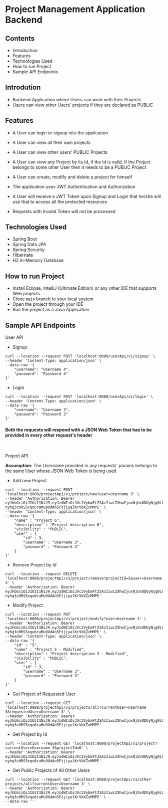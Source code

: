 # Project Management Application Backend

## Contents

- Introduction
- Features
- Technologies Used
- How to run Project
- Sample API Endpoints

## Introdution

- Backend Application where Users can work with their Projects
- Users can view other Users' projects if they are declared as PUBLIC

## Features

- A User can login or signup into the application
- A User can view all their own projects
- A User can view other users' PUBLIC Projects
- A User can view any Project by its Id, if the Id is valid. If the Project belongs to some other User then it needs to be a PUBLIC Project
- A User can create, modify and delete a project for himself

- The application uses JWT Authentication and Authorization
- A User will receive a JWT Token upon Signup and Login that he/she will use that to access all the protected resources
- Requests with Invalid Token will not be processed

## Technologies Used

- Spring Boot
- Spring Data JPA
- Spring Security
- Hibernate
- H2 In-Memory Database

## How to run Project

- Install Eclipse, IntelliJ (Ultimate Edition) or any other IDE that supports Web projects
- Clone `main` branch to your local system
- Open the project through your IDE
- Run the project as a Java Application

## Sample API Endpoints

User API

- Signup

```
curl --location --request POST 'localhost:8080/userApi/v1/signup' \
--header 'Content-Type: application/json' \
--data-raw '{
    "username": "Username 4",
    "password": "Password 4"
}'
```

- Login

```
curl --location --request POST 'localhost:8080/userApi/v1/login' \
--header 'Content-Type: application/json' \
--data-raw '{
    "username": "Username 3",
    "password": "Password 3"
}'
```

#### Both the requests will respond with a JSON Web Token that has to be provided in every other request's header 

<br>

Project API

<b>Assumption</b>: The Username provided in any requests' params belongs to the same User whose JSON Web Token is being used

- Add new Project

```
curl --location --request POST 'localhost:8080/projectApi/v1/project/new?user=Username 3' \
--header 'Authorization: Bearer eyJhbGciOiJIUzI1NiJ9.eyJzdWIiOiJVc2VybmFtZSAzIiwiZXhwIjoxNjUxODUyNjg0LCJpYXQiOjE2NTE4MTY2ODR9.-nyhq3cHRS5xqu6raMu9UdAn5FtjiyalKrVbXZxMMPE' \
--header 'Content-Type: application/json' \
--data-raw '{
    "name" : "Project 6",
    "description" : "Project description 6",
    "visibility" : "PUBLIC",
    "user" : {
        "id" : 3,
        "username" : "Username 3",
        "password" : "Password 3"
    }
}'
```
- Remove Project by Id

```
curl --location --request DELETE 'localhost:8080/projectApi/v1/project/remove?projectId=5&user=Username 3' \
--header 'Authorization: Bearer eyJhbGciOiJIUzI1NiJ9.eyJzdWIiOiJVc2VybmFtZSAzIiwiZXhwIjoxNjUxODUyNjg0LCJpYXQiOjE2NTE4MTY2ODR9.-nyhq3cHRS5xqu6raMu9UdAn5FtjiyalKrVbXZxMMPE'
```

- Modify Project

```
curl --location --request PUT 'localhost:8080/projectApi/v1/project/modify?user=Username 3' \
--header 'Authorization: Bearer eyJhbGciOiJIUzI1NiJ9.eyJzdWIiOiJVc2VybmFtZSAzIiwiZXhwIjoxNjUxODUyNjg0LCJpYXQiOjE2NTE4MTY2ODR9.-nyhq3cHRS5xqu6raMu9UdAn5FtjiyalKrVbXZxMMPE' \
--header 'Content-Type: application/json' \
--data-raw '{
    "id" : "5",
    "name" : "Project 5 - Modified",
    "description" : "Project description 5 - Modified",
    "visibility" : "PUBLIC",
    "user" : {
        "id" : 3,
        "username" : "Username 3",
        "password" : "Password 3"
    }
}'
```

- Get Project of Requested User

```
curl --location --request GET 'localhost:8080/projectApi/v1/projects/all?currentUser=Username 3&requestedUser=Username 3' \
--header 'Authorization: Bearer eyJhbGciOiJIUzI1NiJ9.eyJzdWIiOiJVc2VybmFtZSAzIiwiZXhwIjoxNjUxODUyNjg0LCJpYXQiOjE2NTE4MTY2ODR9.-nyhq3cHRS5xqu6raMu9UdAn5FtjiyalKrVbXZxMMPE'
```

- Get Project by Id

```
curl --location --request GET 'localhost:8080/projectApi/v1/project?currentUser=Username 3&projectId=6' \
--header 'Authorization: Bearer eyJhbGciOiJIUzI1NiJ9.eyJzdWIiOiJVc2VybmFtZSAzIiwiZXhwIjoxNjUxODUyNjg0LCJpYXQiOjE2NTE4MTY2ODR9.-nyhq3cHRS5xqu6raMu9UdAn5FtjiyalKrVbXZxMMPE'
```

- Get Public Projects of All Other Users

```
curl --location --request GET 'localhost:8080/projectApi/v1/other-projects/all?currentUser=Username 3' \
--header 'Authorization: Bearer eyJhbGciOiJIUzI1NiJ9.eyJzdWIiOiJVc2VybmFtZSAzIiwiZXhwIjoxNjUxODUyNjg0LCJpYXQiOjE2NTE4MTY2ODR9.-nyhq3cHRS5xqu6raMu9UdAn5FtjiyalKrVbXZxMMPE' \
--data-raw ''
```
